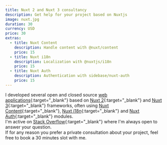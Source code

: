 ```yaml
---
title: Nuxt 2 and Nuxt 3 consultancy
description: Get help for your project based on Nuxtjs
image: nuxt.jpg
duration: 30
currency: USD
price: 30
extras:
  - title: Nuxt Content
    description: Handle content with @nuxt/content
    price: 15
  - title: Nuxt i18n
    description: Localization with @nuxtjs/i18n
    price: 15
  - title: Nuxt Auth
    description: Authentication with sidebase/nuxt-auth
    price: 15
---
```

I developed several open and closed source [web applications](https://github.com/learntheropes?tab=repositories){:target="_blank"} based on [Nuxt 2](https://v2.nuxt.com/){:target="_blank"} and [Nuxt 3](https://nuxt.com/){:target="_blank"} frameworks, often using [Nuxt Content](https://content.nuxtjs.org/){:target="_blank"}, [Nuxt i18n](https://v8.i18n.nuxtjs.org/){:target="_blank"} and [Nuxt Auth](https://sidebase.io/nuxt-auth/getting-started){:target="_blank"} modules.  
I'm active on [Stack Overflow](https://stackoverflow.com/users/11258206/learntheropes){:target="_blank"} where I'm always open to answer your question.  
If for any reason you prefer a private consultation about your project, feel free to book a 30 minutes slot with me.  